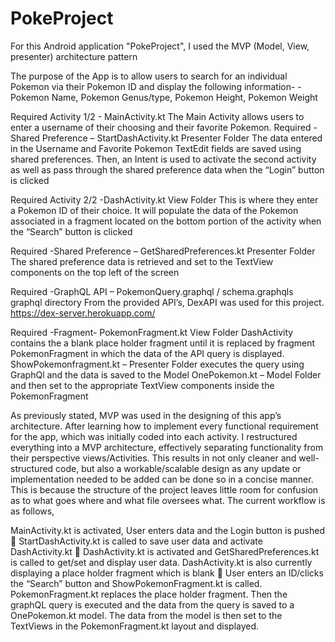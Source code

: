 # PokeProject
For this Android application "PokeProject", I used the MVP (Model, View, presenter) architecture pattern

The purpose of the App is to allow users to search for an individual Pokemon via their Pokemon ID and display the following information-
-Pokemon Name, Pokemon Genus/type, Pokemon Height, Pokemon Weight

Required Activity 1/2 - MainActivity.kt
The Main Activity allows users to enter a username of their choosing and their favorite Pokemon. 
Required -Shared Preference – StartDashActivity.kt  Presenter Folder
The data entered in the Username and Favorite Pokemon TextEdit fields are saved using shared preferences. Then, an Intent is used to activate the second activity as well as pass through the shared preference data when the “Login” button is clicked

Required Activity 2/2 -DashActivity.kt  View Folder
This is where they enter a Pokemon ID of their choice. It will populate the data of the Pokemon associated in a fragment located on the bottom portion of the activity when the “Search” button is clicked 

Required -Shared Preference – GetSharedPreferences.kt  Presenter Folder
The shared preference data is retrieved and set to the TextView components on the top left of the screen

Required -GraphQL API – PokemonQuery.graphql / schema.graphqls  graphql directory
From the provided API’s, DexAPI was used for this project.  https://dex-server.herokuapp.com/

Required -Fragment- PokemonFragment.kt  View Folder
DashActivity contains the a blank place holder fragment until it is replaced by fragment PokemonFragment in which the data of the API query is displayed. ShowPokemonfragment.kt – Presenter Folder executes the query using GraphQl and the data is saved to the Model OnePokemon.kt – Model Folder and then set to the appropriate TextView components inside the PokemonFragment
  


As previously stated, MVP was used in the designing of this app’s architecture. After learning how to implement every functional requirement for the app, which was initially coded into each activity. I restructured everything into a MVP architecture, effectively separating functionality from their perspective views/Activities. This results in not only cleaner and well-structured code, but also a workable/scalable design as any update or implementation needed to be added can be done so in a concise manner. This is because the structure of the project leaves little room for confusion as to what goes where and what file oversees what. 
The current workflow is as follows,

MainActivity.kt is activated, User enters data and the Login button is pushed  StartDashActivity.kt is called to save user data and activate DashActivity.kt  DashActivity.kt is activated and GetSharedPreferences.kt is called to get/set and display user data. DashActivity.kt is also currently displaying a place holder fragment which is blank  User enters an ID/clicks the “Search” button and ShowPokemonFragment.kt is called. PokemonFragment.kt replaces the place holder fragment. Then the graphQL query is executed and the data from the query is saved to a OnePokemon.kt model. The data from the model is then set to the TextViews in the PokemonFragment.kt layout and displayed. 
